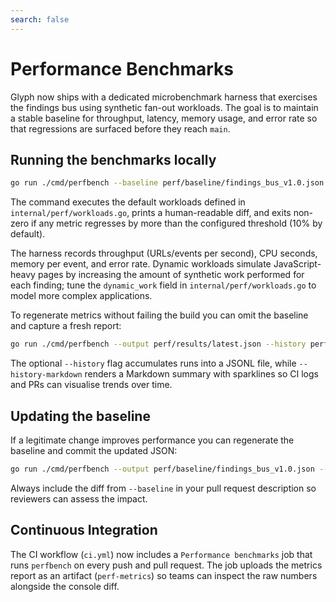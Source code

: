 ```yaml
---
search: false
---
```


# Performance Benchmarks

Glyph now ships with a dedicated microbenchmark harness that exercises the
findings bus using synthetic fan-out workloads. The goal is to maintain a stable
baseline for throughput, latency, memory usage, and error rate so that
regressions are surfaced before they reach `main`.

## Running the benchmarks locally

```bash
go run ./cmd/perfbench --baseline perf/baseline/findings_bus_v1.0.json --threshold 0.10
```

The command executes the default workloads defined in
`internal/perf/workloads.go`, prints a human-readable diff, and exits non-zero
if any metric regresses by more than the configured threshold (10% by default).

The harness records throughput (URLs/events per second), CPU seconds, memory
per event, and error rate. Dynamic workloads simulate JavaScript-heavy pages by
increasing the amount of synthetic work performed for each finding; tune the
`dynamic_work` field in `internal/perf/workloads.go` to model more complex
applications.

To regenerate metrics without failing the build you can omit the baseline and
capture a fresh report:

```bash
go run ./cmd/perfbench --output perf/results/latest.json --history perf/results/history.jsonl --history-markdown perf/results/history.md
```

The optional `--history` flag accumulates runs into a JSONL file, while
`--history-markdown` renders a Markdown summary with sparklines so CI logs and
PRs can visualise trends over time.

## Updating the baseline

If a legitimate change improves performance you can regenerate the baseline and
commit the updated JSON:

```bash
go run ./cmd/perfbench --output perf/baseline/findings_bus_v1.0.json --report-version v1.1.0
```

Always include the diff from `--baseline` in your pull request description so
reviewers can assess the impact.

## Continuous Integration

The CI workflow (`ci.yml`) now includes a `Performance benchmarks` job that runs
`perfbench` on every push and pull request. The job uploads the metrics report
as an artifact (`perf-metrics`) so teams can inspect the raw numbers alongside
the console diff.
